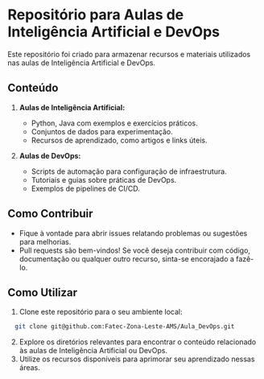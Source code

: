 # Repositório para Aulas de Inteligência Artificial e DevOps

Este repositório foi criado para armazenar recursos e materiais utilizados nas aulas de Inteligência Artificial e DevOps.

## Conteúdo

1. **Aulas de Inteligência Artificial:**
   - Python, Java com exemplos e exercícios práticos.
   - Conjuntos de dados para experimentação.
   - Recursos de aprendizado, como artigos e links úteis.

2. **Aulas de DevOps:**
   - Scripts de automação para configuração de infraestrutura.
   - Tutoriais e guias sobre práticas de DevOps.
   - Exemplos de pipelines de CI/CD.

## Como Contribuir

- Fique à vontade para abrir issues relatando problemas ou sugestões para melhorias.
- Pull requests são bem-vindos! Se você deseja contribuir com código, documentação ou qualquer outro recurso, sinta-se encorajado a fazê-lo.

## Como Utilizar

1. Clone este repositório para o seu ambiente local:
  ```bash
    git clone git@github.com:Fatec-Zona-Leste-AMS/Aula_DevOps.git
   ```
2. Explore os diretórios relevantes para encontrar o conteúdo relacionado às aulas de Inteligência Artificial ou DevOps.
3. Utilize os recursos disponíveis para aprimorar seu aprendizado nessas áreas.
